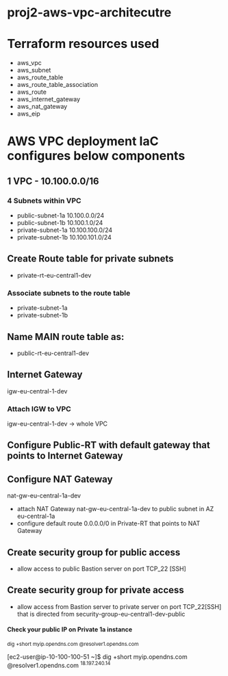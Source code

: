 # proj2-aws-vpc-architecutre

# Terraform resources used
- aws_vpc 
- aws_subnet
- aws_route_table
- aws_route_table_association
- aws_route
- aws_internet_gateway
- aws_nat_gateway
- aws_eip

# AWS VPC deployment IaC configures below components
## 1 VPC - 10.100.0.0/16
### 4 Subnets within VPC
- public-subnet-1a 10.100.0.0/24
- public-subnet-1b 10.100.1.0/24
- private-subnet-1a 10.100.100.0/24
- private-subnet-1b 10.100.101.0/24


## Create Route table for private subnets
- private-rt-eu-central1-dev
### Associate subnets to the route table
- private-subnet-1a
- private-subnet-1b

## Name MAIN route table as:
- public-rt-eu-central1-dev

## Internet Gateway
igw-eu-central-1-dev
### Attach IGW to VPC
igw-eu-central-1-dev -> whole VPC

## Configure Public-RT with default gateway that points to Internet Gateway

## Configure NAT Gateway
nat-gw-eu-central-1a-dev
- attach NAT Gateway nat-gw-eu-central-1a-dev to public subnet in AZ eu-central-1a
- configure default route 0.0.0.0/0 in Private-RT that points to NAT Gateway

## Create security group for public access
- allow access to public Bastion server on port TCP_22 [SSH]

## Create security group for private access
- allow access from Bastion server to private server on port TCP_22[SSH] that is directed from
security-group-eu-central1-dev-public 


#### Check your public IP on Private 1a instance
<sup>dig +short myip.opendns.com @resolver1.opendns.com</sup>

[ec2-user@ip-10-100-100-51 ~]$  dig +short myip.opendns.com @resolver1.opendns.com
<sup>18.197.240.14</sup>
